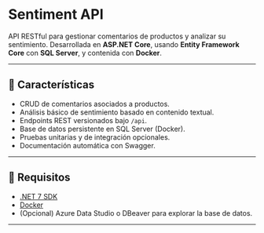 # Sentiment API

API RESTful para gestionar comentarios de productos y analizar su sentimiento. Desarrollada en **ASP.NET Core**, usando **Entity Framework Core** con **SQL Server**, y contenida con **Docker**.

---

## 🚀 Características

- CRUD de comentarios asociados a productos.
- Análisis básico de sentimiento basado en contenido textual.
- Endpoints REST versionados bajo `/api`.
- Base de datos persistente en SQL Server (Docker).
- Pruebas unitarias y de integración opcionales.
- Documentación automática con Swagger.

---

## 🧱 Requisitos

- [.NET 7 SDK](https://dotnet.microsoft.com/en-us/download)
- [Docker](https://www.docker.com/)
- (Opcional) Azure Data Studio o DBeaver para explorar la base de datos.

---

<!-- ## 🐳 Ejecución con Docker

1. Clona el repositorio:
   ```bash
   git clone https://github.com/tu_usuario/sentiment-api.git
   cd sentiment-api -->
